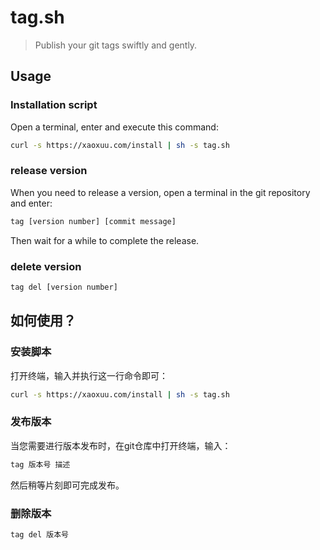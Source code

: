 # tag.sh

> Publish your git tags swiftly and gently.

## Usage

### Installation script

Open a terminal, enter and execute this command:

```sh
curl -s https://xaoxuu.com/install | sh -s tag.sh
```

### release version

When you need to release a version, open a terminal in the git repository and enter:

```sh
tag [version number] [commit message]
```

Then wait for a while to complete the release.

### delete version

```sh
tag del [version number]
```

## 如何使用？

### 安装脚本

打开终端，输入并执行这一行命令即可：

```sh
curl -s https://xaoxuu.com/install | sh -s tag.sh
```

### 发布版本

当您需要进行版本发布时，在git仓库中打开终端，输入：

```sh
tag 版本号 描述
```

然后稍等片刻即可完成发布。


### 删除版本

```sh
tag del 版本号
```

